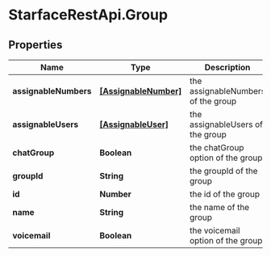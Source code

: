 # StarfaceRestApi.Group

## Properties
Name | Type | Description | Notes
------------ | ------------- | ------------- | -------------
**assignableNumbers** | [**[AssignableNumber]**](AssignableNumber.md) | the assignableNumbers of the group | [optional] 
**assignableUsers** | [**[AssignableUser]**](AssignableUser.md) | the assignableUsers of the group | [optional] 
**chatGroup** | **Boolean** | the chatGroup option of the group | [optional] 
**groupId** | **String** | the groupId of the group | [optional] 
**id** | **Number** | the id of the group | [optional] 
**name** | **String** | the name of the group | [optional] 
**voicemail** | **Boolean** | the voicemail option of the group | [optional] 


